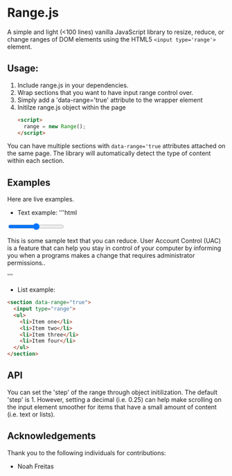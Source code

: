 # Range.js

A simple and light (<100 lines) vanilla JavaScript library to resize, reduce, or change ranges of DOM elements using the HTML5 `<input type='range'>` element.

## Usage:

1. Include range.js in your dependencies.
2. Wrap sections that you want to have input range control over.
3. Simply add a 'data-range='true' attribute to the wrapper element
4. Initilze range.js object within the page
    ```html
    <script>
      range = new Range();
    </script>
    ```
    
You can have multiple sections with `data-range='true` attributes attached on the same page. The library will automatically detect the type of content within each section.

## Examples

Here are live examples.

  * Text example:
  '''html
  <section data-range="true">
    <input type="range">
    <p>This is some sample text that you can reduce. User Account Control (UAC) is a feature that can help you stay in control of your computer by informing you when a programs makes a change that requires administrator permissions..</p>
  </section>
  '''

  * List example:
  ```html
  <section data-range="true">
    <input type="range">
    <ul>
      <li>Item one</li>
      <li>Item two</li>
      <li>Item three</li>
      <li>Item four</li>
    </ul>
  </section>
  ```

## API

You can set the 'step' of the range through object initilization. The default 'step' is 1. However, setting a decimal (i.e. 0.25) can help make scrolling on the input element smoother for items that have a small amount of content (i.e. text or lists).

## Acknowledgements

Thank you to the following individuals for contributions:
  * Noah Freitas
